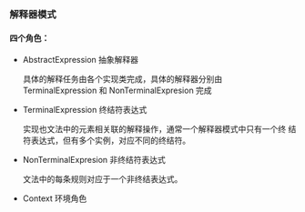 ### 解释器模式

#### 四个角色：

- AbstractExpression 抽象解释器

    具体的解释任务由各个实现类完成，具体的解释器分别由 TerminalExpression
    和 NonTerminalExpresion 完成
- TerminalExpression 终结符表达式

    实现也文法中的元素相关联的解释操作，通常一个解释器模式中只有一个终
    结符表达式，但有多个实例，对应不同的终结符。
- NonTerminalExpresion 非终结符表达式

    文法中的每条规则对应于一个非终结表达式。
- Context 环境角色  
    